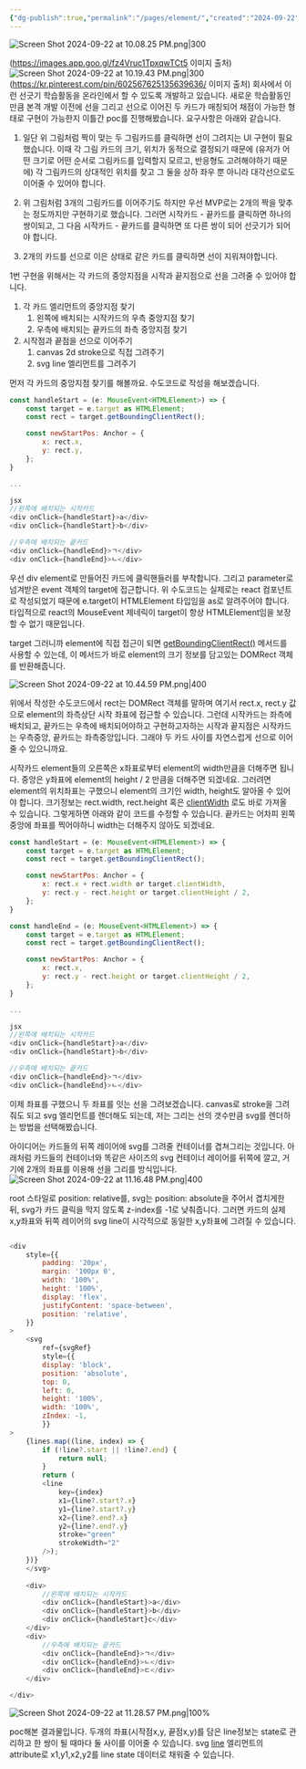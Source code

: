 ```yaml
---
{"dg-publish":true,"permalink":"/pages/element/","created":"2024-09-22","updated":"2024-09-22T23:50:00"}
---
```


![Screen Shot 2024-09-22 at 10.08.25 PM.png|300](/img/user/Screen%20Shot%202024-09-22%20at%2010.08.25%20PM.png) 

(https://images.app.goo.gl/fz4Vruc1TpxqwTCt5 이미지 출처)
![Screen Shot 2024-09-22 at 10.19.43 PM.png|300](/img/user/Screen%20Shot%202024-09-22%20at%2010.19.43%20PM.png)
(https://kr.pinterest.com/pin/602567625135639636/ 이미지 출처)
회사에서 이런 선긋기 학습활동을 온라인에서 할 수 있도록 개발하고 있습니다. 새로운 학습활동인만큼 본격 개발 이전에 선을 그리고 선으로 이어진 두 카드가 매칭되어 채점이 가능한 형태로 구현이 가능한지 이틀간 poc를 진행해봤습니다.
요구사항은 아래와 같습니다.

1. 일단 위 그림처럼 짝이 맞는 두 그림카드를 클릭하면 선이 그려지는 UI 구현이 필요했습니다. 이때 각 그림 카드의 크기, 위치가 동적으로 결정되기 때문에 (유저가 어떤 크기로 어떤 순서로 그림카드를 입력할지 모르고, 반응형도 고려해야하기 때문에) 각 그림카드의 상대적인 위치를 찾고 그 둘을 상하 좌우 뿐 아니라 대각선으로도 이어줄 수 있어야 합니다. 

2. 위 그림처럼 3개의 그림카드를 이어주기도 하지만 우선 MVP로는 2개의 짝을 맞추는 정도까지만 구현하기로 했습니다. 그러면 시작카드 - 끝카드를 클릭하면 하나의 쌍이되고, 그 다음 시작카드 - 끝카드를 클릭하면 또 다른 쌍이 되어 선긋기가 되어야 합니다.

3. 2개의 카드를 선으로 이은 상태로 같은 카드를 클릭하면 선이 지워져야합니다. 

1번 구현을 위해서는 각 카드의 중앙지점을 시작과 끝지점으로 선을 그려줄 수 있어야 합니다.
1. 각 카드 엘리먼트의 중앙지점 찾기
	1. 왼쪽에 배치되는 시작카드의 우측 중앙지점 찾기
	2. 우측에 배치되는 끝카드의 좌측 중앙지점 찾기
2. 시작점과 끝점을 선으로 이어주기
	1. canvas 2d stroke으로 직접 그려주기
	2. svg line 엘리먼트를 그려주기


먼저 각 카드의 중앙지점 찾기를 해볼까요. 수도코드로 작성을 해보겠습니다.

```js
const handleStart = (e: MouseEvent<HTMLElement>) => {
	const target = e.target as HTMLElement;
	const rect = target.getBoundingClientRect();

	const newStartPos: Anchor = {
		x: rect.x,
		y: rect.y,
	};
}

...

jsx
//왼쪽에 배치되는 시작카드
<div onClick={handleStart}>a</div>
<div onClick={handleStart}>b</div>

//우측에 배치되는 끝카드
<div onClick={handleEnd}>ㄱ</div>
<div onClick={handleEnd}>ㄴ</div>

```

우선 div element로 만들어진 카드에 클릭핸들러를 부착합니다. 그리고 parameter로 넘겨받은 event 객체의 target에 접근합니다. 위 수도코드는 실제로는 react 컴포넌트로 작성되었기 때문에 e.target이 HTMLElement 타입임을 as로 알려주어야 합니다. 타입적으로 react의 MouseEvent 제네릭이 target이 항상 HTMLElement임을 보장할 수 없기 때문입니다.

target 그러니까 element에 직접 접근이 되면 [getBoundingClientRect()](https://developer.mozilla.org/ko/docs/Web/API/Element/getBoundingClientRect) 메서드를 사용할 수 있는데, 이 메서드가 바로 element의 크기 정보를 담고있는 DOMRect 객체를 반환해줍니다. 

![Screen Shot 2024-09-22 at 10.44.59 PM.png|400](/img/user/Screen%20Shot%202024-09-22%20at%2010.44.59%20PM.png)

위에서 작성한 수도코드에서 rect는 DOMRect 객체를 말하며 여기서 rect.x, rect.y 값으로 element의 좌측상단 시작 좌표에 접근할 수 있습니다. 그런데 시작카드는 좌측에 배치되고, 끝카드는 우측에 배치되어야하고 구현하고자하는 시작과 끝지점은 시작카드는 우측중앙, 끝카드는 좌측중앙입니다. 그래야 두 카드 사이를 자연스럽게 선으로 이어줄 수 있으니까요.

시작카드 element들의 오른쪽은 x좌표로부터 element의 width만큼을 더해주면 됩니다. 중앙은 y좌표에 element의 height / 2 만큼을 더해주면 되겠네요. 그러려면 element의 위치좌표는 구했으니 element의 크기인 width, height도 알아올 수 있어야 합니다. 크기정보는 rect.width, rect.height 혹은 [clientWidth](https://developer.mozilla.org/en-US/docs/Web/API/Element/clientWidth) 로도 바로 가져올 수 있습니다. 그렇게하면 아래와 같이 코드를 수정할 수 있습니다. 끝카드는 어차피 왼쪽중앙에 좌표를 찍어야하니 width는 더해주지 않아도 되겠네요.

```js
const handleStart = (e: MouseEvent<HTMLElement>) => {
	const target = e.target as HTMLElement;
	const rect = target.getBoundingClientRect();

	const newStartPos: Anchor = {
		x: rect.x + rect.width or target.clientWidth,
		y: rect.y - rect.height or target.clientHeight / 2,
	};
}

const handleEnd = (e: MouseEvent<HTMLElement>) => {
	const target = e.target as HTMLElement;
	const rect = target.getBoundingClientRect();

	const newStartPos: Anchor = {
		x: rect.x,
		y: rect.y - rect.height or target.clientHeight / 2,
	};
}

...

jsx
//왼쪽에 배치되는 시작카드
<div onClick={handleStart}>a</div>
<div onClick={handleStart}>b</div>

//우측에 배치되는 끝카드
<div onClick={handleEnd}>ㄱ</div>
<div onClick={handleEnd}>ㄴ</div>

```


이제 좌표를 구했으니 두 좌표를 잇는 선을 그려보겠습니다. 
canvas로 stroke을 그려줘도 되고 svg 엘리먼트를 렌더해도 되는데, 저는 그리는 선의 갯수만큼 svg를 렌더하는 방법을 선택해봤습니다.

아이디어는 카드들의 뒤쪽 레이어에 svg를 그려줄 컨테이너를 겹쳐그리는 것입니다. 아래처럼 카드들의 컨테이너와 똑같은 사이즈의 svg 컨테이너 레이어를 뒤쪽에 깔고, 거기에 2개의 좌표를 이용해 선을 그리를 방식입니다.
![Screen Shot 2024-09-22 at 11.16.48 PM.png|400](/img/user/Screen%20Shot%202024-09-22%20at%2011.16.48%20PM.png)

root 스타일로 position: relative를, svg는 position: absolute을 주어서 겹치게한 뒤, svg가 카드 클릭을 막지 않도록 z-index를 -1로 낮춰줍니다. 그러면 카드의 실제 x,y좌표와 뒤쪽 레이어의 svg line이 시각적으로 동일한 x,y좌표에 그려질 수 있습니다. 
```js

<div 
	style={{
		padding: '20px',
		margin: '100px 0',
		width: '100%',
		height: '100%',
		display: 'flex',
		justifyContent: 'space-between',
		position: 'relative',
	}}
>
	<svg
		ref={svgRef}
		style={{
		display: 'block',
		position: 'absolute',
		top: 0,
		left: 0,
		height: '100%',
		width: '100%',
		zIndex: -1,
		}}
>	
	{lines.map((line, index) => {
		if (!line?.start || !line?.end) {
			return null;
		}
		return (
		<line
			key={index}
			x1={line?.start?.x}
			y1={line?.start?.y}
			x2={line?.end?.x}
			y2={line?.end?.y}
			stroke="green"
			strokeWidth="2"
		/>);
	})}
	</svg>
	
	<div>
		//왼쪽에 배치되는 시작카드
		<div onClick={handleStart}>a</div>
		<div onClick={handleStart}>b</div>
		<div onClick={handleStart}c</div>
	</div>
	<div>
		//우측에 배치되는 끝카드
		<div onClick={handleEnd}>ㄱ</div>
		<div onClick={handleEnd}>ㄴ</div>
		<div onClick={handleEnd}>ㄷ</div>
	</div>

</div>
```

![Screen Shot 2024-09-22 at 11.28.57 PM.png|100%](/img/user/Screen%20Shot%202024-09-22%20at%2011.28.57%20PM.png)

poc해본 결과물입니다. 두개의 좌표(시작점x,y, 끝점x,y)를 담은 line정보는 state로 관리하고 한 쌍이 될 때마다 둘 사이를 이어줄 수 있습니다. svg [line](https://developer.mozilla.org/en-US/docs/Web/SVG/Element/line) 엘리먼트의 attribute로 x1,y1,x2,y2를 line state 데이터로 채워줄 수 있습니다. 